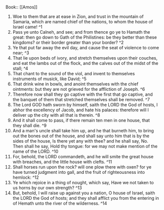  Book:: [[Amos]]
 1. Woe to them that are at ease in Zion, and trust in the mountain of Samaria, which are named chief of the nations, to whom the house of Israel came! ^1
 2. Pass ye unto Calneh, and see; and from thence go ye to Hamath the great: then go down to Gath of the Philistines: be they better than these kingdoms? or their border greater than your border? ^2
 3. Ye that put far away the evil day, and cause the seat of violence to come near; ^3
 4. That lie upon beds of ivory, and stretch themselves upon their couches, and eat the lambs out of the flock, and the calves out of the midst of the stall; ^4
 5. That chant to the sound of the viol, and invent to themselves instruments of musick, like David; ^5
 6. That drink wine in bowls, and anoint themselves with the chief ointments: but they are not grieved for the affliction of Joseph. ^6
 7. Therefore now shall they go captive with the first that go captive, and the banquet of them that stretched themselves shall be removed. ^7
 8. The Lord GOD hath sworn by himself, saith the LORD the God of hosts, I abhor the excellency of Jacob, and hate his palaces: therefore will I deliver up the city with all that is therein. ^8
 9. And it shall come to pass, if there remain ten men in one house, that they shall die. ^9
 10. And a man's uncle shall take him up, and he that burneth him, to bring out the bones out of the house, and shall say unto him that is by the sides of the house, Is there yet any with thee? and he shall say, No. Then shall he say, Hold thy tongue: for we may not make mention of the name of the LORD. ^10
 11. For, behold, the LORD commandeth, and he will smite the great house with breaches, and the little house with clefts. ^11
 12. Shall horses run upon the rock? will one plow there with oxen? for ye have turned judgment into gall, and the fruit of righteousness into hemlock: ^12
 13. Ye which rejoice in a thing of nought, which say, Have we not taken to us horns by our own strength? ^13
 14. But, behold, I will raise up against you a nation, O house of Israel, saith the LORD the God of hosts; and they shall afflict you from the entering in of Hemath unto the river of the wilderness. ^14
